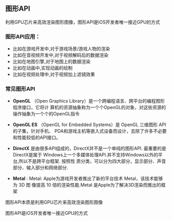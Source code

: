 ## 图形API

利用GPU芯片来高效渲染图形图像，图形API是iOS开发者唯一接近GPU的方式

### 图形API应用：

- ⽐如在游戏开发中,对于游戏场景/游戏⼈物的渲染
- ⽐如在⾳视频开发中,对于视频解码后的数据渲染
- ⽐如在地图引擎,对于地图上的数据渲染
- ⽐如在动画中,实现动画的绘制
- ⽐如在视频处理中,对于视频加上滤镜效果

### 常见图形API

- **OpenGL** （Open Graphics Library）是⼀个跨编程语⾔、跨平台的编程图形程序接⼝，它将计 算机的资源抽象称为⼀个个OpenGL的对象，对这些资源的操作抽象为⼀个个的OpenGL指令

- **OpenGL ES** （OpenGL for Embedded Systems）是 OpenGL 三维图形 API 的⼦集，针对⼿机、 PDA和游戏主机等嵌⼊式设备⽽设计，去除了许多不必要和性能较低的API接⼝。

- **DirectX** 是由很多API组成的，DirectX并不是⼀个单纯的图形API. 最重要的是DirectX是属于 Windows上⼀个多媒体处理API.并不⽀持Windows以外的平台,所以不是跨平台框架. 按照性 质分类，可以分为四⼤部分，显示部分、声⾳部分、输⼊部分和⽹络部分.

- **Metal** : Metal: Apple为游戏开发者推出了新的平台技术 Metal，该技术能够为 3D 图 像提⾼ 10 倍的渲染性能.Metal 是Apple为了解决3D渲染⽽推出的框架

图形API本质是利用GPU芯片来高效渲染图形图像

图形API是iOS开发者唯一接近GPU的方式

